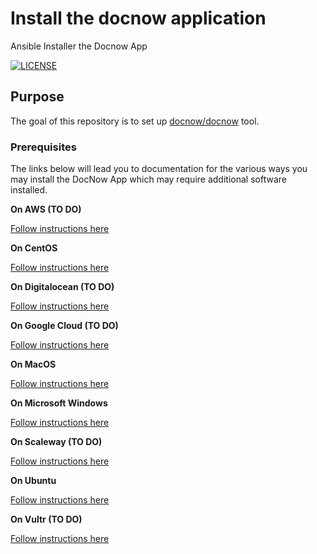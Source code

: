 # Install the docnow application
Ansible Installer the Docnow App

[![LICENSE](https://img.shields.io/badge/license-MIT-blue.svg?style=flat-square)](./LICENSE)

## Purpose

The goal of this repository is to set up
[docnow/docnow](https://github.com/docnow/docnow) tool.

### Prerequisites

The links below will lead you to documentation for the various ways you may install the DocNow App which may require additional software installed.

**On AWS (TO DO)**

[Follow instructions here](awsREADME.md)

**On CentOS**

[Follow instructions here](centOSREADME.md)

**On Digitalocean (TO DO)**

[Follow instructions here](doREADME.md)

**On Google Cloud (TO DO)**

[Follow instructions here](gcpREADME.md)

**On MacOS**

[Follow instructions here](macOSREADME.md)

**On Microsoft Windows**

[Follow instructions here](mswindowsREADME.md)

**On Scaleway (TO DO)**

[Follow instructions here](scalewayREADME.md)

**On Ubuntu**

[Follow instructions here](ubuntuREADME.md)

**On Vultr (TO DO)**

[Follow instructions here](vultrREADME.md)